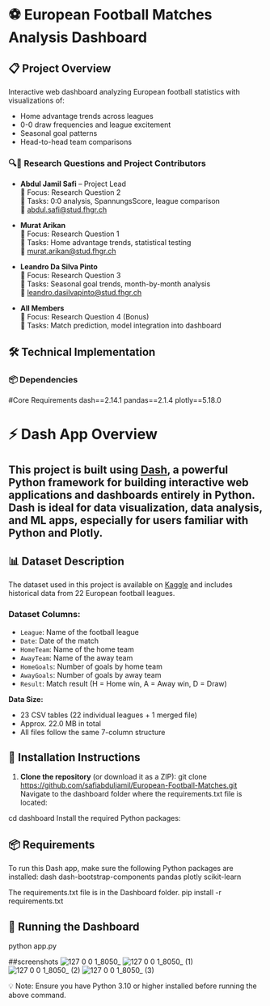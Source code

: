 # ⚽ European Football Matches Analysis Dashboard

## 📋 Project Overview
Interactive web dashboard analyzing European football statistics with visualizations of:
- Home advantage trends across leagues
- 0-0 draw frequencies and league excitement
- Seasonal goal patterns
- Head-to-head team comparisons

### 🔍👥 Research Questions and Project Contributors

- **Abdul Jamil Safi** – Project Lead  
  🔹 Focus: Research Question 2  
  🔹 Tasks: 0:0 analysis, SpannungsScore, league comparison  
  📧 abdul.safi@stud.fhgr.ch

- **Murat Arikan**  
  🔹 Focus: Research Question 1  
  🔹 Tasks: Home advantage trends, statistical testing  
  📧 murat.arikan@stud.fhgr.ch

- **Leandro Da Silva Pinto**  
  🔹 Focus: Research Question 3  
  🔹 Tasks: Seasonal goal trends, month-by-month analysis  
  📧 leandro.dasilvapinto@stud.fhgr.ch

- **All Members**  
  🔹 Focus: Research Question 4 (Bonus)  
  🔹 Tasks: Match prediction, model integration into dashboard


## 🛠️ Technical Implementation

### 📦 Dependencies

#Core Requirements
dash==2.14.1
pandas==2.1.4
plotly==5.18.0

# ⚡ Dash App Overview

This project is built using [Dash](https://dash.plotly.com/), a powerful Python framework for building interactive web applications and dashboards entirely in Python. Dash is ideal for data visualization, data analysis, and ML apps, especially for users familiar with Python and Plotly.
---
## 📊 Dataset Description

The dataset used in this project is available on [Kaggle](https://www.kaggle.com/datasets/flynn28/european-football-matches) and includes historical data from 22 European football leagues.

### Dataset Columns:
- `League`: Name of the football league
- `Date`: Date of the match
- `HomeTeam`: Name of the home team
- `AwayTeam`: Name of the away team
- `HomeGoals`: Number of goals by home team
- `AwayGoals`: Number of goals by away team
- `Result`: Match result (H = Home win, A = Away win, D = Draw)

**Data Size:**  
- 23 CSV tables (22 individual leagues + 1 merged file)  
- Approx. 22.0 MB in total  
- All files follow the same 7-column structure

## 🔧 Installation Instructions

1. **Clone the repository** (or download it as a ZIP):
git clone https://github.com/safiabduljamil/European-Football-Matches.git
Navigate to the dashboard folder where the requirements.txt file is located:

cd  dashboard
Install the required Python packages:
## 📦 Requirements

To run this Dash app, make sure the following Python packages are installed:
dash
dash-bootstrap-components
pandas
plotly
scikit-learn 

The requirements.txt file is in the Dashboard folder.
pip install -r requirements.txt 

## 🚀 Running the Dashboard
python app.py

##screenshots
![127 0 0 1_8050_](https://github.com/user-attachments/assets/89b2a9e5-888e-4b6b-90b2-c2afc4aa388c)
![127 0 0 1_8050_ (1)](https://github.com/user-attachments/assets/ac13222c-a493-451b-b18a-ffb47d568ed8)
![127 0 0 1_8050_ (2)](https://github.com/user-attachments/assets/f1205a00-4cd1-45d1-aed3-312b0619e889)
![127 0 0 1_8050_ (3)](https://github.com/user-attachments/assets/4be6b63c-b10c-4ae0-9a57-8535936a17ac)


💡 Note: Ensure you have Python 3.10 or higher installed before running the above command.
```bash

